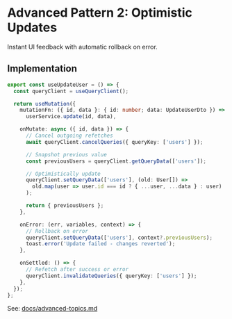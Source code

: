 # Advanced Pattern 2: Optimistic Updates

Instant UI feedback with automatic rollback on error.

## Implementation

```typescript
export const useUpdateUser = () => {
  const queryClient = useQueryClient();

  return useMutation({
    mutationFn: ({ id, data }: { id: number; data: UpdateUserDto }) =>
      userService.update(id, data),

    onMutate: async ({ id, data }) => {
      // Cancel outgoing refetches
      await queryClient.cancelQueries({ queryKey: ['users'] });

      // Snapshot previous value
      const previousUsers = queryClient.getQueryData(['users']);

      // Optimistically update
      queryClient.setQueryData(['users'], (old: User[]) =>
        old.map(user => user.id === id ? { ...user, ...data } : user)
      );

      return { previousUsers };
    },

    onError: (err, variables, context) => {
      // Rollback on error
      queryClient.setQueryData(['users'], context?.previousUsers);
      toast.error('Update failed - changes reverted');
    },

    onSettled: () => {
      // Refetch after success or error
      queryClient.invalidateQueries({ queryKey: ['users'] });
    },
  });
};
```

See: [docs/advanced-topics.md](../../docs/advanced-topics.md)
